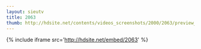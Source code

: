 ```yaml
---
layout: sieutv
title: 2063
thumb: http://hdsite.net/contents/videos_screenshots/2000/2063/preview_360p.mp4.jpg
---
```

{% include iframe src='http://hdsite.net/embed/2063' %}
 
